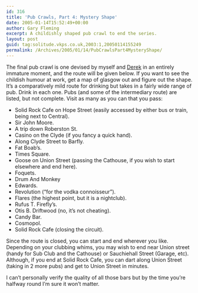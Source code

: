 ```yaml
---
id: 316
title: 'Pub Crawls, Part 4: Mystery Shape'
date: 2005-01-14T15:52:49+00:00
author: Gary Fleming
excerpt: A childishly shaped pub crawl to end the series.
layout: post
guid: tag:solitude.vkps.co.uk,2003:1,20050114155249
permalink: /Archives/2005/01/14/PubCrawlsPart4MysteryShape/
---
```

The final pub crawl is one devised by myself and [Derek](http://mrry.co.uk) in an entirely immature moment, and the route will be given below. If you want to see the childish humour at work, get a map of glasgow out and figure out the shape. It&#8217;s a comparatively mild route for drinking but takes in a fairly wide range of pub. Drink in each one. Pubs (and some of the intermediary route) are listed, but not complete. Visit as many as you can that you pass:

  * Solid Rock Cafe on Hope Street (easily accessed by either bus or train, being next to Central).
  * Sir John Moore.
  * A trip down Roberston St.
  * Casino on the Clyde (if you fancy a quick hand).
  * Along Clyde Street to Barfly.
  * Fat Boab&#8217;s.
  * Times Square.
  * Goose on Union Street (passing the Cathouse, if you wish to start elsewhere and end here).
  * Foquets.
  * Drum And Monkey
  * Edwards.
  * Revolution (&#8220;for the vodka connoisseur&#8221;).
  * Flares (the highest point, but it is a nightclub).
  * Rufus T. Firefly&#8217;s.
  * Otis B. Driftwood (no, it&#8217;s not cheating).
  * Candy Bar.
  * Cosmopol.
  * Solid Rock Cafe (closing the circuit).

Since the route is closed, you can start and end wherever you like. Depending on your clubbing whims, you may wish to end near Union street (handy for Sub Club and the Cathouse) or Sauchiehall Street (Garage, etc). Although, if you end at Solid Rock Cafe, you can dart along Union Street (taking in 2 more pubs) and get to Union Street in minutes.

I can&#8217;t personally verify the quality of all those bars but by the time you&#8217;re halfway round I&#8217;m sure it won&#8217;t matter.